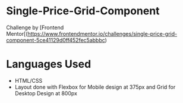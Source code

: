 # Single-Price-Grid-Component
Challenge by [Frontend Mentor[(https://www.frontendmentor.io/challenges/single-price-grid-component-5ce41129d0ff452fec5abbbc)
# Languages Used
- HTML/CSS
- Layout done with Flexbox for Mobile design at 375px and Grid for Desktop Design at 800px
